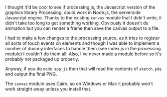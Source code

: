 I thought it'd be cool to see if processing.js, the Javascript version of the graphics library Processing, could work in Node.js, the serverside Javascript engine. Thanks to the existing `canvas` module that I didn't write, it didn't take too long to get something working. Obviously it doesn't do animation but you can render a frame then save the canvas output to a file.

I had to make a few changes to the processing source, as it tries to register all sorts of touch events on elements and though I was able to implement a number of dummy interfaces to handle them (see index.js in the processing module) I couldn't do them all. Also, I've never made a module before so it's probably not packaged up properly.

Anyway, if you do `node app.js` then that will read the contents of `sketch.pde` and output the final PNG.

The `canvas` module uses Cairo, so on Windows or Mac it probably won't work straight away unless you install that.